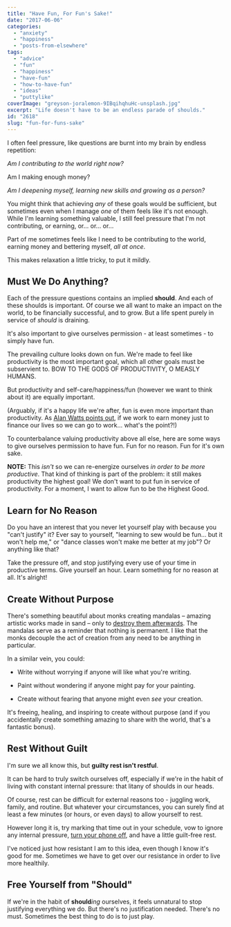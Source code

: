 ```yaml
---
title: "Have Fun, For Fun's Sake!"
date: "2017-06-06"
categories: 
  - "anxiety"
  - "happiness"
  - "posts-from-elsewhere"
tags: 
  - "advice"
  - "fun"
  - "happiness"
  - "have-fun"
  - "how-to-have-fun"
  - "ideas"
  - "puttylike"
coverImage: "greyson-joralemon-9IBqihqhuHc-unsplash.jpg"
excerpt: "Life doesn't have to be an endless parade of shoulds."
id: "2618"
slug: "fun-for-funs-sake"
---
```


I often feel pressure, like questions are burnt into my brain by endless repetition:

<!--more-->

_Am I contributing to the world right now?_

Am I making enough money?

_Am I deepening myself, learning new skills and growing as a person?_

You might think that achieving _any_ of these goals would be sufficient, but sometimes even when I manage _one_ of them feels like it's not enough. While I'm learning something valuable, I still feel pressure that I'm not contributing, or earning, or... or... or...

Part of me sometimes feels like I need to be contributing to the world, earning money and bettering myself, _all at once_.

This makes relaxation a little tricky, to put it mildly.

## Must We Do Anything?

Each of the pressure questions contains an implied **should**. And each of these shoulds is important. Of course we all want to make an impact on the world, to be financially successful, and to grow. But a life spent purely in service of _should_ is draining.

It's also important to give ourselves permission - at least sometimes - to simply have fun.

The prevailing culture looks down on fun. We're made to feel like productivity is the most important goal, which all other goals must be subservient to. BOW TO THE GODS OF PRODUCTIVITY, O MEASLY HUMANS.

But productivity and self-care/happiness/fun (however we want to think about it) are equally important.

(Arguably, if it's a happy life we're after, fun is even more important than productivity. As [Alan Watts points out](https://www.youtube.com/watch?v=mnFUDVpFwFQ), if we work to earn money just to finance our lives so we can go to work... what's the point?!)

To counterbalance valuing productivity above all else, here are some ways to give ourselves permission to have fun. Fun for no reason. Fun for it's own sake.

**NOTE:** This _isn't_ so we can re-energize ourselves _in order to be more productive_. That kind of thinking is part of the problem: it still makes productivity the highest goal! We don't want to put fun in service of productivity. For a moment, I want to allow fun to be the Highest Good.

## Learn for No Reason

Do you have an interest that you never let yourself play with because you "can't justify" it? Ever say to yourself, "learning to sew would be fun... but it won't help me," or "dance classes won't make me better at my job"? Or anything like that?

Take the pressure off, and stop justifying every use of your time in productive terms. Give yourself an hour. Learn something for no reason at all. It's alright!

## Create Without Purpose

There's something beautiful about monks creating mandalas – amazing artistic works made in sand – only to [destroy them afterwards](https://www.youtube.com/watch?v=10084L3Pqsc). The mandalas serve as a reminder that nothing is permanent. I like that the monks decouple the act of creation from any need to be anything in particular.

In a similar vein, you could:

- Write without worrying if anyone will like what you're writing.

- Paint without wondering if anyone might pay for your painting.

- Create without fearing that anyone might even _see_ your creation.

It's freeing, healing, and inspiring to create without purpose (and if you accidentally create something amazing to share with the world, that's a fantastic bonus).

## Rest Without Guilt

I'm sure we all know this, but **guilty rest isn't restful**.

It can be hard to truly switch ourselves off, especially if we're in the habit of living with constant internal pressure: that litany of shoulds in our heads.

Of course, rest can be difficult for external reasons too - juggling work, family, and routine. But whatever your circumstances, you can surely find at least a few minutes (or hours, or even days) to allow yourself to rest.

However long it is, try marking that time out in your schedule, vow to ignore any internal pressure, [turn your phone off](http://www.itsnicethat.com/features/too-fast-to-think-creativity-advice-technology-050116), and have a little guilt-free rest.

I've noticed just how resistant I am to this idea, even though I know it's good for me. Sometimes we have to get over our resistance in order to live more healthily.

## Free Yourself from "Should"

If we're in the habit of **should**_ing_ ourselves, it feels unnatural to stop justifying everything we do. But there's no justification needed. There's no must. Sometimes the best thing to do is to just play.
